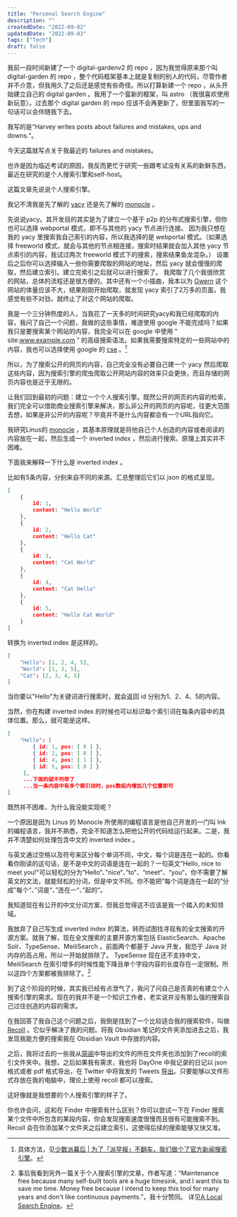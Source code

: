 ```yaml
---
title: "Personal Search Engine"
description: ""
createdDate: "2022-09-02"
updatedDate: "2022-09-03"
tags: ["Tech"]
draft: false
---
```


我前一段时间新建了一个 digital-gardenv2 的 repo ，因为我觉得原来那个叫 digital-garden 的 repo ，整个代码框架基本上就是复制的别人的代码，尽管作者并不介意，但我用久了之后还是感觉有些奇怪。所以打算新建一个 repo ，从头开始建立自己的 digital garden 。我用了一个蛮新的框架，叫 astro （我很喜欢使用新玩意）。过去那个 digital garden 的 repo 应该不会再更新了，但里面我写的一句话可以会伴随我下去。

我写的是“Harvey writes posts about failures and mistakes, ups and downs.“。

今天这篇就写点关于我最近的 failures and mistakes。

也许是因为临近考试的原因，我反而更忙于研究一些跟考试没有关系的新鲜东西，最近在研究的是个人搜索引擎和self-host。

这篇文章先说说个人搜索引擎。

我记不清我是先了解的 [yacy](yacy.net) 还是先了解的 [monocle](https://github.com/thesephist/monocle) 。

先说说yacy。其开发目的其实是为了建立一个基于 p2p 的分布式搜索引擎，但你也可以选择 webportal 模式，即不与其他的 yacy 节点进行连接。
因为我只想在我的 yacy 里搜索我自己索引的内容，所以我选择的是 webportal 模式。（如果选择 freeworld 模式，就会与其他的节点相连接，搜索时结果就会加入其他 yacy 节点索引的内容，我试过两次 freeworld 模式下的搜索，搜索结果鱼龙混杂。）
设置后之后你可以选择输入一些你需要爬取的网站的地址，然后 yacy 就会慢慢的爬取，然后建立索引。建立完索引之后就可以进行搜索了。
我爬取了几个我很欣赏的网站，总体的流程还是很方便的。其中还有一个小插曲，我本以为 [Gwern](https://www.gwern.net) 这个网站的体量应该不大，结果刚刚开始爬取，就发现 yacy 索引了2万多的页面，我感觉有些不对劲，就终止了对这个网站的爬取。

我是一个三分钟热度的人，当我花了一天多的时间研究yacy和我已经爬取的内容，我问了自己一个问题，我做的这些事情，难道使用 google 不能完成吗？如果我只是要搜索某个网站的内容，我完全可以在 google 中使用 “ site:www.example.com ” 的高级搜索语法。如果我需要搜索特定的一些网站中的内容，我也可以选择使用 google 的 [cse](https://cse.google.com) 。[^1]

[^1]: 具体方法，见[少数派幕后 | 为了「派早报」不翻车，我们做个了官方新闻搜索引擎](https://sspai.com/prime/story/whitelisted-news-custom-search)。

所以，为了搜索公开的网页的内容，自己完全没有必要自己建一个 yacy 然后爬取这些内容，因为搜索引擎的爬虫爬取公开网站内容的效率只会更快，而且存储的网页内容也是近乎无限的。

让我们回到最初的问题：建立一个个人搜索引擎。既然公开的网页的内容的检索，我们完全可以借助商业搜索引擎来解决，那么非公开的网页的内容呢，往更大范围去想，如果是非公开的内容呢？毕竟并不是什么内容都会有一个URL指向它。

我研究Linus的 [monocle](https://github.com/thesephist/monocle) ，其基本原理就是将他自己个人创造的内容或者阅读的内容放在一起，然后生成一个 inverted index ，然后进行搜索。原理上其实并不困难。

下面我来解释一下什么是 inverted index 。

比如有5条内容，分别来自不同的来源。汇总整理后它们以 json 的格式呈现。

```json
[
	{
		id: 1,
		content: "Hello World"
	},
	{
		id: 2,
		content: "Hello Cat"
	},
	{
		id: 3,
		content: "Cat World"
	},
	{
		id: 4,
		content: "Cat Hello"
	},
	{
		id: 5,
		content: "Hello Cat World"
	}
]
```

转换为 inverted index 是这样的。

```json
[
	"Hello": [1, 2, 4, 5],
	"World": [1, 3, 5],
	"Cat": [2, 3, 4, 5]
]
```

当你要以"Hello"为关键词进行搜索时，就会返回 id 分别为1、2、4、5的内容。

当然，你在构建 inverted index 的时候也可以标识每个索引词在每条内容中的具体位置。那么，就可能是这样。

```json
[
	"Hello": [
		{ id: 1, pos: [ 0 ] }, 
		{ id: 2, pos: [ 0 ] }, 
		{ id: 4, pos: [ 1 ] },
    	{ id: 5, pos: [ 0 ] }
	 ],
	 ...下面的就不列举了
	 ...当一条内容中有多个索引词时，pos数组内增加几个位置即可
]
```

既然并不困难，为什么我没能实现呢？

一个原因是因为 Linus 的 Monocle 所使用的编程语言是他自己开发的一门叫 Ink 的编程语言，我并不熟悉，完全不知道怎么把他公开的代码给运行起来。二是，我并不清楚如何处理包含中文的 inverted index 。

与英文通过空格以及符号来区分每个单词不同，中文，每个词是连在一起的。你看看你刚读的这句话，是不是中文的词语是连在一起的？一句英文“Hello, nice to meet you!"可以轻松的分为“Hello“、”nice“、”to“、“meet“、“you“，你不需要了解英文的文法，就能轻松的分词，但是中文不同。你不能把”每个词是连在一起的“分成”每个“、”词是“、”连在一“、”起的“。

我知道现在有公开的中文分词方案，但我总觉得这不应该是我一个踏入的未知领域。

我放弃了自己写生成 inverted index 的算法，转而试图找寻现有的全文搜索的开源方案。就我了解，现在全文搜索的主要开源方案包括 ElasticSearch、Apache Solr、TypeSense、MeiliSearch 。前面两个都基于 Java 开发，我恐于 Java 对内存的高占用，所以一开始就排除了。 TypeSense 现在还不支持中文， MeiliSearch 在索引增多的时候性能下降且单个字段内容的长度存在一定限制。所以这四个方案都被我排除了。[^2]

[^2]: 事后我看到另外一篇关于个人搜索引擎的文章，作者写道：“Maintenance free because many self-built tools are a huge timesink, and I want this to save me time. Money free because I intend to keep this tool for many years and don't like continuous payments.”，我十分赞同。 详见[A Local Search Engine](https://siboehm.com/articles/21/a-local-search-engine)。

到了这个阶段的时候，其实我已经有点泄气了，我问了问自己是否真的有建立个人搜索引擎的需求。现在的我并不是一个知识工作者，老实说并没有那么强的搜索自己过往创造的内容的需求。

在我回答了我自己这个问题之后，我倒是找到了一个比较适合我的搜索软件，叫做 [Recoll](https://www.lesbonscomptes.com/recoll/) 。它似乎解决了我的问题。将我 Obsidian 笔记的文件夹添加进去之后，我发现我能方便的搜索我在 Obsidian Vault 中存放的内容。

之后，我将过去的一些我从[简阅](http://ksria.com/simpread/)中导出的文件的所在文件夹也添加到了recoll的索引文件夹中。我想，之后如果我有需求，我也将 DayOne 中我记录的日记以 json 格式或者 pdf 格式导出，在 Twitter 中将我发的 Tweets [导出](https://help.twitter.com/en/managing-your-account/how-to-download-your-twitter-archive)。只要能够以文件形式存放在我的电脑中，理论上使用 recoll 都可以搜索。

这好像就是我想要的个人搜索引擎的样子了。

你也许会问，这和在 Finder 中搜索有什么区别？你可以尝试一下在 Finder 搜索某个文件中所包含的某段内容，你会发现搜索速度很慢而且很有可能搜索不到。 Recoll 会在你添加某个文件夹之后建立索引，这使得后续的搜索能够又快又准。
